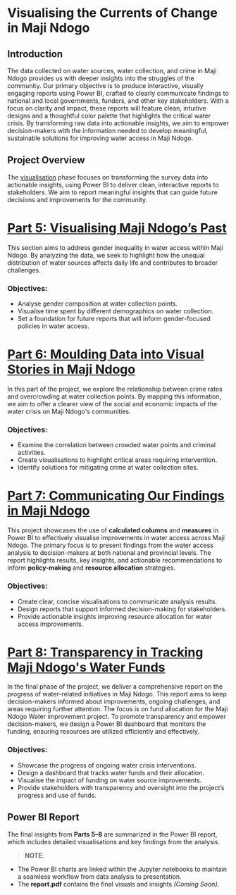 # Visualising the Currents of Change in Maji Ndogo

## Introduction

The data collected on water sources, water collection, and crime in Maji Ndogo provides us with deeper insights into the struggles of the community. Our primary objective is to produce interactive, visually engaging reports using Power BI, crafted to clearly communicate findings to national and local governments, funders, and other key stakeholders. With a focus on clarity and impact, these reports will feature clean, intuitive designs and a thoughtful color palette that highlights the critical water crisis. By transforming raw data into actionable insights, we aim to empower decision-makers with the information needed to develop meaningful, sustainable solutions for improving water access in Maji Ndogo.

## Project Overview

The [visualisation](.water_access/visualisation/) phase focuses on transforming the survey data into actionable insights, using Power BI to deliver clean, interactive reports to stakeholders. We aim to report meaningful insights that can guide future decisions and improvements for the community.

# [Part 5: Visualising Maji Ndogo’s Past](./water_access/visualisation/part5.ipynb)

This section aims to address gender inequality in water access within Maji Ndogo. By analyzing the data, we seek to highlight how the unequal distribution of water sources affects daily life and contributes to broader challenges.

### Objectives:

- Analyse gender composition at water collection points.
- Visualise time spent by different demographics on water collection.
- Set a foundation for future reports that will inform gender-focused policies in water access.

# [Part 6: Moulding Data into Visual Stories in Maji Ndogo](./water_access/visualisation/part6.ipynb)

In this part of the project, we explore the relationship between crime rates and overcrowding at water collection points. By mapping this information, we aim to offer a clearer view of the social and economic impacts of the water crisis on Maji Ndogo's communities.

### Objectives:

- Examine the correlation between crowded water points and criminal activities.
- Create visualisations to highlight critical areas requiring intervention.
- Identify solutions for mitigating crime at water collection sites.


# [Part 7: Communicating Our Findings in Maji Ndogo](./water_access/visualisation/part7.ipynb)

This project showcases the use of **calculated columns** and **measures** in Power BI to effectively visualise improvements in water access across Maji Ndogo. The primary focus is to present findings from the water access analysis to decision-makers at both national and provincial levels. The report highlights results, key insights, and actionable recommendations to inform **policy-making** and **resource allocation** strategies.

### Objectives:

- Create clear, concise visualisations to communicate analysis results.
- Design reports that support informed decision-making for stakeholders.
- Provide actionable insights improving resource allocation for water access improvements.

# [Part 8: Transparency in Tracking Maji Ndogo's Water Funds](./water_access/visualisation/part8.ipynb)

In the final phase of the project, we deliver a comprehensive report on the progress of water-related initiatives in Maji Ndogo. This report aims to keep decision-makers informed about improvements, ongoing challenges, and areas requiring further attention. The focus is on fund allocation for the Maji Ndogo Water improvement project. To promote transparency and empower decision-makers, we design a Power BI dashboard that monitors the funding, ensuring resources are utilized efficiently and effectively.

### Objectives:

- Showcase the progress of ongoing water crisis interventions.
- Design a dashboard that tracks water funds and their allocation.
- Visualise the impact of funding on water source improvements.
- Provide stakeholders with transparency and oversight into the project’s progress and use of funds.

## Power BI Report

The final insights from **Parts 5–8** are summarized in the Power BI report, which includes detailed visualisations and key findings from the analysis.

> **NOTE**:
- The Power BI charts are linked within the Jupyter notebooks to maintain a seamless workflow from data analysis to presentation.
- The **report.pdf** contains the final visuals and insights *(Coming Soon)*.